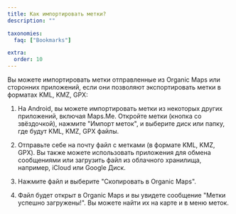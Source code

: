 ```yaml
---
title: Как импортировать метки?
description: ""

taxonomies:
  faq: ["Bookmarks"]

extra:
  order: 10
---
```


Вы можете импортировать метки отправленные из Organic Maps или сторонних приложений, если они позволяют экспортировать метки в форматах KML, KMZ, GPX:

1. На Android, вы можете импортировать метки из некоторых других приложений, включая Maps.Me. Откройте метки (кнопка со звёздочкой), нажмите "Импорт меток", и выберите диск или папку, где будут KML, KMZ, GPX файлы.

2. Отправьте себе на почту файл с метками (в формате KML, KMZ, GPX). Вы также можете использовать приложения для обмена сообщениями или загрузить файл из облачного хранилища, например, iCloud или Google Диск.

3. Нажмите файл и выберите "Скопировать в Organic Maps".

4. Файл будет открыт в Organic Maps и вы увидете сообщение "Метки успешно загружены!". Вы можете найти их на карте и в меню меток.
